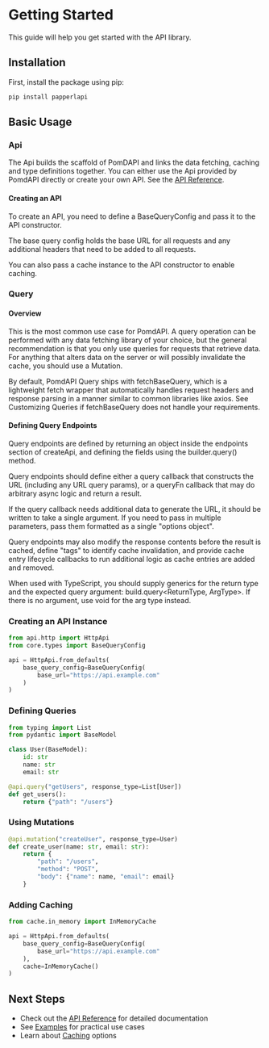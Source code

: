 # Getting Started

This guide will help you get started with the API library.

## Installation

First, install the package using pip:

```bash
pip install papperlapi 
```

## Basic Usage
### Api

The Api builds the scaffold of PomDAPI and links the data fetching, caching and type definitions together.
You can either use the Api provided by PomdAPI directly or create your own API. See the [API Reference](references/api_http.md).

#### Creating an API

To create an API, you need to define a BaseQueryConfig and pass it to the API constructor.

The base query config holds the base URL for all requests and any additional headers that need to be added to all requests.

You can also pass a cache instance to the API constructor to enable caching.


### Query
#### Overview

This is the most common use case for PomdAPI. A query operation can be performed with any data fetching library of your choice, but the general recommendation is that you only use queries for requests that retrieve data. For anything that alters data on the server or will possibly invalidate the cache, you should use a Mutation.

By default, PomdAPI Query ships with fetchBaseQuery, which is a lightweight fetch wrapper that automatically handles request headers and response parsing in a manner similar to common libraries like axios. See Customizing Queries if fetchBaseQuery does not handle your requirements.

#### Defining Query Endpoints

Query endpoints are defined by returning an object inside the endpoints section of createApi, and defining the fields using the builder.query() method.

Query endpoints should define either a query callback that constructs the URL (including any URL query params), or a queryFn callback that may do arbitrary async logic and return a result.

If the query callback needs additional data to generate the URL, it should be written to take a single argument. If you need to pass in multiple parameters, pass them formatted as a single "options object".

Query endpoints may also modify the response contents before the result is cached, define "tags" to identify cache invalidation, and provide cache entry lifecycle callbacks to run additional logic as cache entries are added and removed.

When used with TypeScript, you should supply generics for the return type and the expected query argument: build.query<ReturnType, ArgType>. If there is no argument, use void for the arg type instead.

### Creating an API Instance

```python
from api.http import HttpApi
from core.types import BaseQueryConfig

api = HttpApi.from_defaults(
    base_query_config=BaseQueryConfig(
        base_url="https://api.example.com"
    )
)
```

### Defining Queries

```python
from typing import List
from pydantic import BaseModel

class User(BaseModel):
    id: str
    name: str
    email: str

@api.query("getUsers", response_type=List[User])
def get_users():
    return {"path": "/users"}
```

### Using Mutations

```python
@api.mutation("createUser", response_type=User)
def create_user(name: str, email: str):
    return {
        "path": "/users",
        "method": "POST",
        "body": {"name": name, "email": email}
    }
```

### Adding Caching

```python
from cache.in_memory import InMemoryCache

api = HttpApi.from_defaults(
    base_query_config=BaseQueryConfig(
        base_url="https://api.example.com"
    ),
    cache=InMemoryCache()
)
```

## Next Steps

- Check out the [API Reference](../api-reference/core.md) for detailed documentation
- See [Examples](../examples/github.md) for practical use cases
- Learn about [Caching](../caching/overview.md) options
